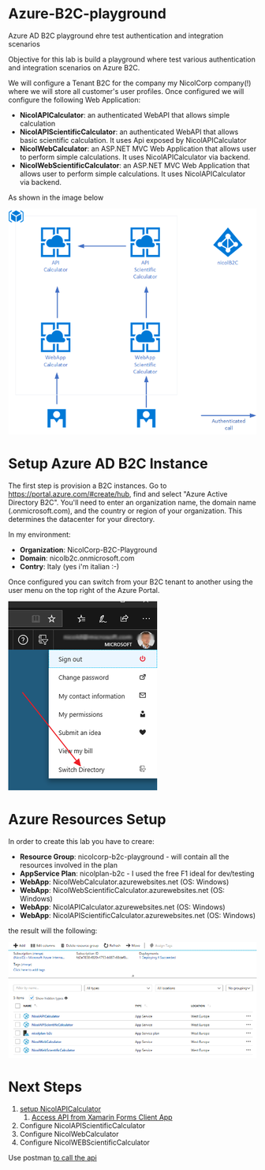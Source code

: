 # Azure-B2C-playground
Azure AD B2C playground ehre test authentication and integration scenarios

Objective for this lab is build a playground where test various authentication and integration scenarios on Azure B2C.

We will configure a Tenant B2C for the company my NicolCorp company(!) where we will store all customer's user profiles. Once configured we will configure the following Web Application:

* 	**NicolAPICalculator**: an authenticated WebAPI that allows simple calculation
* 	**NicolAPIScientificCalculator**: an authenticated WebAPI that allows basic scientific calculation. It uses Api exposed by NicolAPICalculator
* 	**NicolWebCalculator**: an ASP.NET MVC Web Application that allows user to perform simple calculations. It uses NicolAPICalculator via backend.
* 	**NicolWebScientificCalculator**:  an ASP.NET MVC Web Application that allows user to perform simple calculations. It uses NicolAPICalculator via backend.

As shown in the image below

![architecture](assets/architecture.png)

# Setup Azure AD B2C Instance

The first step is provision a B2C instances. Go to https://portal.azure.com/#create/hub, find and select "Azure Active Directory B2C". You'll need to enter an organization name, the domain name (.onmicrosoft.com), and the country or region of your organization. This determines the datacenter for your directory.

In my environment:

* 	**Organization**: NicolCorp-B2C-Playground
* 	**Domain**: nicolb2c.onmicrosoft.com
* 	**Contry**: Italy (yes i'm italian :-)
	
Once configured you can switch from your B2C tenant to another using the user menu on the top right of the Azure Portal.

![change directory](assets/img01.png)

# Azure Resources Setup

In order to create this lab you have to creare:

* **Resource Group**: nicolcorp-b2c-playground - will contain all the resources involved in the plan
* **AppService Plan**: nicolplan-b2c - I used the free F1 ideal for dev/testing
* **WebApp**: NicolWebCalculator.azurewebsites.net (OS: Windows)
* **WebApp**: NicolWebScientificCalculator.azurewebsites.net (OS: Windows)
* **WebApp**: NicolAPICalculator.azurewebsites.net (OS: Windows)
* **WebApp**: NicolAPIScientificCalculator.azurewebsites.net (OS: Windows)
 
the result will the following:

![resource group](assets/img02.png)

# Next Steps

1. [setup NicolAPICalculator](setup-apicalculator.md)
	1. [Access API from Xamarin Forms Client App](setup-apicalculator-xamarin.md)
2. Configure NicolAPIScientificCalculator
3. Configure NicolWebCalculator
4. Configure NicolWEBScientificCalculator

Use postman [to call the api](setup-postman.md)